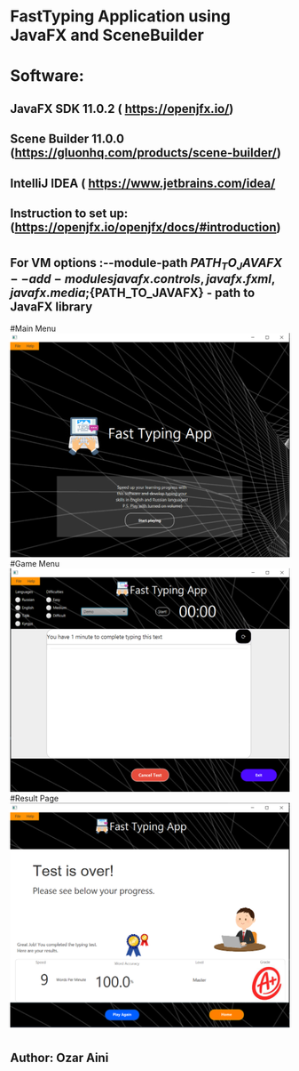 # FastTyping Application using JavaFX and SceneBuilder

##
# Software:
## JavaFX SDK 11.0.2 ( https://openjfx.io/)
## Scene Builder 11.0.0 (https://gluonhq.com/products/scene-builder/)
## IntelliJ IDEA ( https://www.jetbrains.com/idea/
##
## Instruction to set up: (https://openjfx.io/openjfx/docs/#introduction)
#
## For VM options :--module-path ${PATH_TO_JAVAFX} --add-modules javafx.controls,javafx.fxml,javafx.media ;${PATH_TO_JAVAFX} - path to JavaFX library 
 
#Main Menu
![](src/Images/FirstMenu.PNG)
#Game Menu
![](src/Images/SecondMenu.PNG)
#Result Page
![](src/Images/ResultPage.PNG)
#
## Author: Ozar Aini

